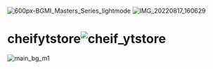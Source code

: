 ![600px-BGMI_Masters_Series_lightmode](https://user-images.githubusercontent.com/82880865/187443559-b45761cc-4ccd-49c0-a3e2-b45c7dc8d9b0.png)
![IMG_20220817_160629](https://user-images.githubusercontent.com/82880865/185098657-b5076936-b1c7-44c0-a18a-d688ec2c661b.jpg)
# cheifytstore![cheif_ytstore](https://user-images.githubusercontent.com/82880865/183296388-d7f48db6-5c40-408a-b7b9-f25329befc7a.png)
![main_bg_m1](https://user-images.githubusercontent.com/82880865/187664123-de0b9031-18f9-44d6-97ce-5e873f033881.jpg)
